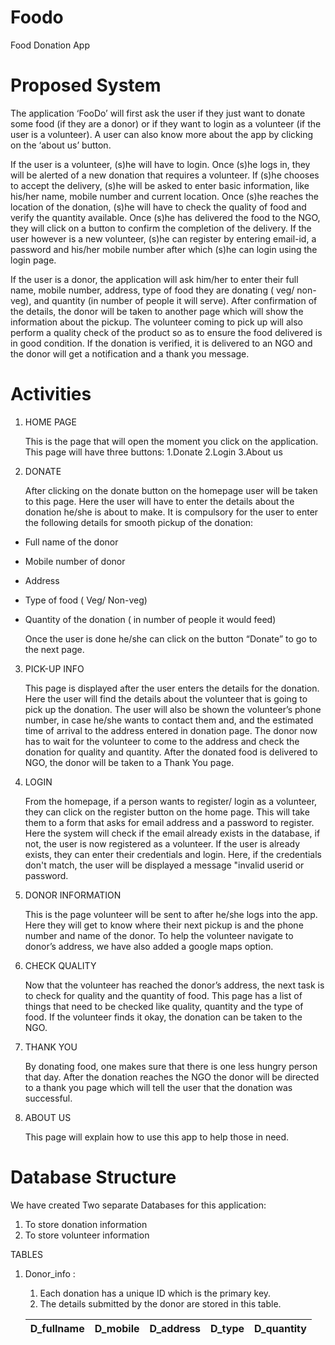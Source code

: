 # Foodo
Food Donation App

# Proposed System 

   The application ‘FooDo’ will first ask the user if they just want to donate some food (if they are a donor) or if they want to login as a volunteer (if the user is a volunteer). A user can also know more about the app by clicking on the ‘about us’ button.
  
  If the user is a volunteer, (s)he will have to login. Once (s)he logs in, they will be alerted of a new donation that requires a volunteer. If (s)he chooses to accept the delivery, (s)he will be asked to enter basic information, like his/her name, mobile number and current location. Once (s)he reaches the location of the donation, (s)he will have to check the quality of food and verify the quantity available. Once (s)he has delivered the food to the NGO, they will click on a button to confirm the completion of the delivery. If the user however is a new volunteer, (s)he can register by entering email-id, a password and his/her mobile number after which (s)he can login using the login page.
  
  If the user is a donor, the application will ask him/her to enter their full name, mobile number, address, type of food they are donating ( veg/ non-veg), and quantity (in number of people it will serve). After confirmation of the details, the donor will be taken to another page which will show the information about the pickup. The volunteer coming to pick up will also perform a quality check of the product so as to ensure the food delivered is in good condition. If the donation is verified, it is delivered to an NGO and the donor will get a notification and a thank you message. 

# Activities
1. HOME PAGE

	This is the page that will open the moment you click on the application. 
This page will have three buttons: 1.Donate  2.Login   3.About us

2. DONATE 

	After clicking on the donate button on the homepage user will be taken to this page. Here the user will have to enter the details about the donation he/she is about to make. It is compulsory for the user to enter the following details for smooth pickup of the donation:
* Full name of the donor
* Mobile number of donor
* Address 
* Type of food ( Veg/ Non-veg)
* Quantity of the donation ( in number of people it would feed)

	Once the user is done he/she can click on the button “Donate”  to go to the next page.

3. PICK-UP INFO

	This page is displayed after the user enters the details for the donation. Here the user will find the details about the volunteer that is going to pick up the donation. The user will also be shown the volunteer’s phone number, in case he/she wants to contact them and, and the estimated time of arrival to the address entered in donation page. The donor now has to wait for the volunteer to come to the address and check the donation for quality and quantity. After the donated food is delivered to NGO, the donor will be taken to a Thank You page.

4. LOGIN

	From the homepage, if a person wants to register/ login as a volunteer, they can click on the register button on the home page. This will take them to a form that asks for email address and a password to register. Here the system will check if the email already exists in the database, if not, the user is now registered as a volunteer. If the user is already exists, they can enter their credentials and login. Here, if the credentials don't match, the user will be displayed a message "invalid userid or password.

5. DONOR INFORMATION 

	This is the page volunteer will be sent to after he/she logs into the app. Here they will get to know where their next pickup is and the phone number and name of the donor. To help the volunteer navigate to donor’s address, we have also added a google maps option.

6. CHECK QUALITY

	Now that the volunteer has reached the donor’s address, the next task is to check for quality and the quantity of food. This page has a list of things that need to be checked like quality, quantity and the type of food. If the volunteer finds it okay, the donation can be taken to the NGO. 

7. THANK YOU 

	By donating food, one makes sure that there is one less hungry person that day. After the donation reaches the NGO the donor will be directed to a thank you page which will tell the user that the donation was successful.

8. ABOUT US

	This page will explain how to use this app to help those in need. 

# Database Structure 

We have created Two separate Databases for this application:
1. To store donation information
2. To store volunteer information

TABLES

1. Donor_info :
	1. Each donation has a unique ID which is the primary key. 
	1. The details submitted by the donor are stored in this table.

	D_fullname | D_mobile | D_address | D_type | D_quantity
	---------- | -------- | --------- | ------ | -----------
